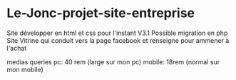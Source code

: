# Le-Jonc-projet-site-entreprise
Site développer en html et css pour l'instant V3.1
Possible migration en php
Site Vitrine qui conduit vers la page facebook et renseigne pour ammener à l'achat 



medias queries 
pc: 40 rem (large sur mon pc)
mobile: 18rem (normal sur mon mobile)